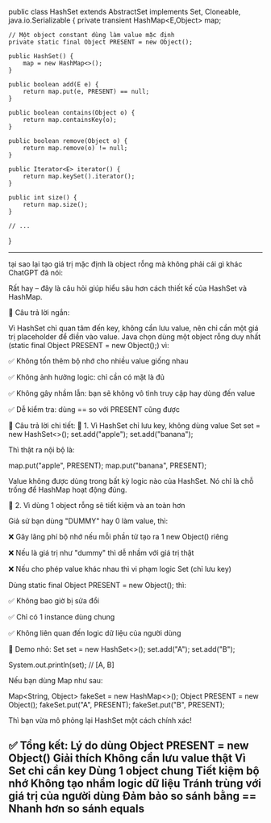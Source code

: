 public class HashSet<E> extends AbstractSet<E> implements Set<E>, Cloneable, java.io.Serializable {
    private transient HashMap<E,Object> map;

    // Một object constant dùng làm value mặc định
    private static final Object PRESENT = new Object();

    public HashSet() {
        map = new HashMap<>();
    }

    public boolean add(E e) {
        return map.put(e, PRESENT) == null;
    }

    public boolean contains(Object o) {
        return map.containsKey(o);
    }

    public boolean remove(Object o) {
        return map.remove(o) != null;
    }

    public Iterator<E> iterator() {
        return map.keySet().iterator();
    }

    public int size() {
        return map.size();
    }

    // ...
}

---------------
tại sao lại tạo giá trị mặc định là object rỗng mà không phải cái gì khác
ChatGPT đã nói:

Rất hay – đây là câu hỏi giúp hiểu sâu hơn cách thiết kế của HashSet và HashMap.

🎯 Câu trả lời ngắn:

Vì HashSet chỉ quan tâm đến key, không cần lưu value, nên chỉ cần một giá trị placeholder để điền vào value.
Java chọn dùng một object rỗng duy nhất (static final Object PRESENT = new Object();) vì:

✅ Không tốn thêm bộ nhớ cho nhiều value giống nhau

✅ Không ảnh hưởng logic: chỉ cần có mặt là đủ

✅ Không gây nhầm lẫn: bạn sẽ không vô tình truy cập hay dùng đến value

✅ Dễ kiểm tra: dùng == so với PRESENT cũng được

🧠 Câu trả lời chi tiết:
📌 1. Vì HashSet chỉ lưu key, không dùng value
Set<String> set = new HashSet<>();
set.add("apple");
set.add("banana");


Thì thật ra nội bộ là:

map.put("apple", PRESENT);
map.put("banana", PRESENT);


Value không được dùng trong bất kỳ logic nào của HashSet. Nó chỉ là chỗ trống để HashMap hoạt động đúng.

📌 2. Vì dùng 1 object rỗng sẽ tiết kiệm và an toàn hơn

Giả sử bạn dùng "DUMMY" hay 0 làm value, thì:

❌ Gây lãng phí bộ nhớ nếu mỗi phần tử tạo ra 1 new Object() riêng

❌ Nếu là giá trị như "dummy" thì dễ nhầm với giá trị thật

❌ Nếu cho phép value khác nhau thì vi phạm logic Set (chỉ lưu key)

Dùng static final Object PRESENT = new Object(); thì:

✅ Không bao giờ bị sửa đổi

✅ Chỉ có 1 instance dùng chung

✅ Không liên quan đến logic dữ liệu của người dùng

🧪 Demo nhỏ:
Set<String> set = new HashSet<>();
set.add("A");
set.add("B");

System.out.println(set); // [A, B]


Nếu bạn dùng Map như sau:

Map<String, Object> fakeSet = new HashMap<>();
Object PRESENT = new Object();
fakeSet.put("A", PRESENT);
fakeSet.put("B", PRESENT);


Thì bạn vừa mô phỏng lại HashSet một cách chính xác!

✅ Tổng kết:
Lý do dùng Object PRESENT = new Object()	Giải thích
Không cần lưu value thật	Vì Set chỉ cần key
Dùng 1 object chung	Tiết kiệm bộ nhớ
Không tạo nhầm logic dữ liệu	Tránh trùng với giá trị của người dùng
Đảm bảo so sánh bằng ==	Nhanh hơn so sánh equals
--------------
